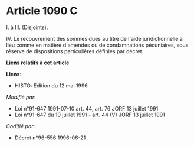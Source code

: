 # Article 1090 C

I. à III. (Disjoints).

IV. Le recouvrement des sommes dues au titre de l'aide juridictionnelle a lieu comme en matière d'amendes ou de condamnations
pécuniaires, sous réserve de dispositions particulières définies par décret.

**Liens relatifs à cet article**

**Liens**:

  - HISTO: Edition du 12 mai 1996

_Modifié par_:

  - Loi n°91-647 1991-07-10 art. 44, art. 76 JORF 13 juillet 1991
  - Loi n°91-647 du 10 juillet 1991 - art. 44 (V) JORF 13 juillet 1991

_Codifié par_:

  - Décret n°96-556 1996-06-21
